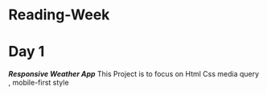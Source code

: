 # Reading-Week

# Day 1
  ***Responsive Weather App*** 
  This Project is to focus on Html Css  media query , mobile-first style
